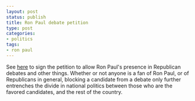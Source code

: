 ```yaml
---
layout: post
status: publish
title: Ron Paul debate petition
type: post
categories:
- politics
tags:
- ron paul
---
```

See <a href="http://www.petitiononline.com/r0npau1/petition.html">here</a> to sign the petition to allow Ron Paul's presence in Republican debates and other things. Whether or not anyone is a fan of Ron Paul, or of Republicans in general, blocking a candidate from a debate only further entrenches the divide in national politics between those who are the favored candidates, and the rest of the country.
